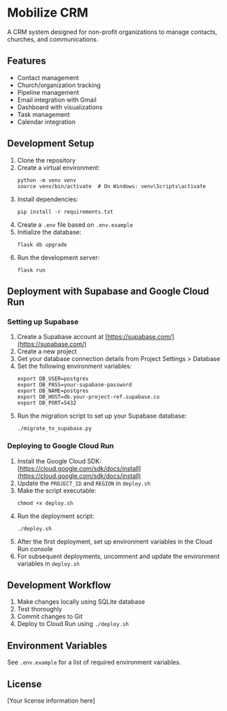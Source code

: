 # Mobilize CRM

A CRM system designed for non-profit organizations to manage contacts, churches, and communications.

## Features

- Contact management
- Church/organization tracking
- Pipeline management
- Email integration with Gmail
- Dashboard with visualizations
- Task management
- Calendar integration

## Development Setup

1. Clone the repository
2. Create a virtual environment:
   ```
   python -m venv venv
   source venv/bin/activate  # On Windows: venv\Scripts\activate
   ```
3. Install dependencies:
   ```
   pip install -r requirements.txt
   ```
4. Create a `.env` file based on `.env.example`
5. Initialize the database:
   ```
   flask db upgrade
   ```
6. Run the development server:
   ```
   flask run
   ```

## Deployment with Supabase and Google Cloud Run

### Setting up Supabase

1. Create a Supabase account at [https://supabase.com/](https://supabase.com/)
2. Create a new project
3. Get your database connection details from Project Settings > Database
4. Set the following environment variables:
   ```
   export DB_USER=postgres
   export DB_PASS=your-supabase-password
   export DB_NAME=postgres
   export DB_HOST=db.your-project-ref.supabase.co
   export DB_PORT=5432
   ```
5. Run the migration script to set up your Supabase database:
   ```
   ./migrate_to_supabase.py
   ```

### Deploying to Google Cloud Run

1. Install the Google Cloud SDK: [https://cloud.google.com/sdk/docs/install](https://cloud.google.com/sdk/docs/install)
2. Update the `PROJECT_ID` and `REGION` in `deploy.sh`
3. Make the script executable:
   ```
   chmod +x deploy.sh
   ```
4. Run the deployment script:
   ```
   ./deploy.sh
   ```
5. After the first deployment, set up environment variables in the Cloud Run console
6. For subsequent deployments, uncomment and update the environment variables in `deploy.sh`

## Development Workflow

1. Make changes locally using SQLite database
2. Test thoroughly
3. Commit changes to Git
4. Deploy to Cloud Run using `./deploy.sh`

## Environment Variables

See `.env.example` for a list of required environment variables.

## License

[Your license information here] 